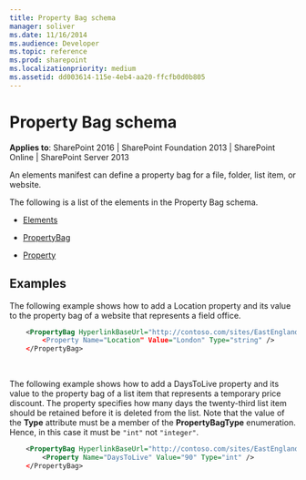 ```yaml
---
title: Property Bag schema
manager: soliver
ms.date: 11/16/2014
ms.audience: Developer
ms.topic: reference
ms.prod: sharepoint
ms.localizationpriority: medium
ms.assetid: dd003614-115e-4eb4-aa20-ffcfb0d0b805
---
```


# Property Bag schema

**Applies to**: SharePoint 2016 | SharePoint Foundation 2013 | SharePoint Online | SharePoint Server 2013

An elements manifest can define a property bag for a file, folder, list item, or website.

The following is a list of the elements in the Property Bag schema.

- [Elements](elements-element-property-bag.md)

- [PropertyBag](propertybag-element-property-bag.md)

- [Property](property-element-property-bag.md)

## Examples

The following example shows how to add a Location property and its value to the property bag of a website that represents a field office.

```XML 
    <PropertyBag HyperlinkBaseUrl="http://contoso.com/sites/EastEnglandSalesOffice"" Url="" ParentType="Web" RootWebOnly=TRUE" />
        <Property Name="Location" Value="London" Type="string" />
    </PropertyBag>
```

<br/>

The following example shows how to add a DaysToLive property and its value to the property bag of a list item that represents a temporary price discount. The property specifies how many days the twenty-third list item should be retained before it is deleted from the list. Note that the value of the **Type** attribute must be a member of the
**PropertyBagType** enumeration. Hence, in this case it must be `"int"` not `"integer"`.

```XML 
    <PropertyBag HyperlinkBaseUrl="http://contoso.com/sites/EastEnglandSalesOffice"" Url="Lists/CurrentDiscounts" ParentType="ListItem" ItemIndex="23"/>
        <Property Name="DaysToLive" Value="90" Type="int" />
    </PropertyBag>
```







